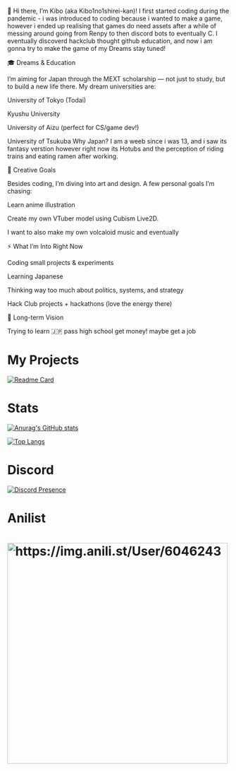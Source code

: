 :tea:  Hi there, I’m Kibo (aka Kibo1no1shirei-kan)!
I first started coding during the pandemic - i was introduced to coding because i wanted to make a game, however i ended up realising that games do need assets after a while of messing around going from Renpy to then discord bots to eventually C. 
I eventually discoverd hackclub thought github education, and now i am gonna try to make the game of my Dreams stay tuned!

🎓 Dreams & Education

I’m aiming for Japan through the MEXT scholarship — not just to study, but to build a new life there. My dream universities are:

University of Tokyo (Todai)

Kyushu University

University of Aizu (perfect for CS/game dev!)

University of Tsukuba
Why Japan? I am a weeb since i was 13, and i saw its fantasy verstion however right now its Hotubs and the perception of riding trains and eating ramen after working.


🎨 Creative Goals

Besides coding, I’m diving into art and design. A few personal goals I’m chasing:

Learn anime illustration

Create my own VTuber model using Cubism Live2D.

I want to also make my own volcaloid music and eventually 

⚡ What I’m Into Right Now

Coding small projects & experiments

Learning Japanese

Thinking way too much about politics, systems, and strategy

Hack Club projects + hackathons (love the energy there)

🎯 Long-term Vision

Trying to learn 🇯🇵 
pass high school
get money!
maybe get a job

<h1> My Projects </h1>

[![Readme Card](https://github-readme-stats.vercel.app/api/pin/?username=kibo1no1shirei-kan&repo=W-discord-bot&show_owner=true&theme=transparent)](https://github.com/anuraghazra/github-readme-stats)


<h1> Stats </h1>

[![Anurag's GitHub stats](https://github-readme-stats.vercel.app/api?username=kibo1no1shirei-kan&count_private=true%show_icons=true&theme=transparent)](https://github.com/anuraghazra/github-readme-stats)

[![Top Langs](https://github-readme-stats.vercel.app/api/top-langs/?username=kibo1no1shirei-kan&langs_count=10%&theme=transparent&layout=compact)](https://github.com/anuraghazra/github-readme-stats)

<h1> Discord </h1>

[![Discord Presence](https://lanyard.cnrad.dev/api/777794989940801550)](https://discord.com/users/777794989940801550)

<h1> Anilist <h1/>

<img width="500" alt="https://img.anili.st/User/6046243" src="https://img.anili.st/User/6046243"/>
